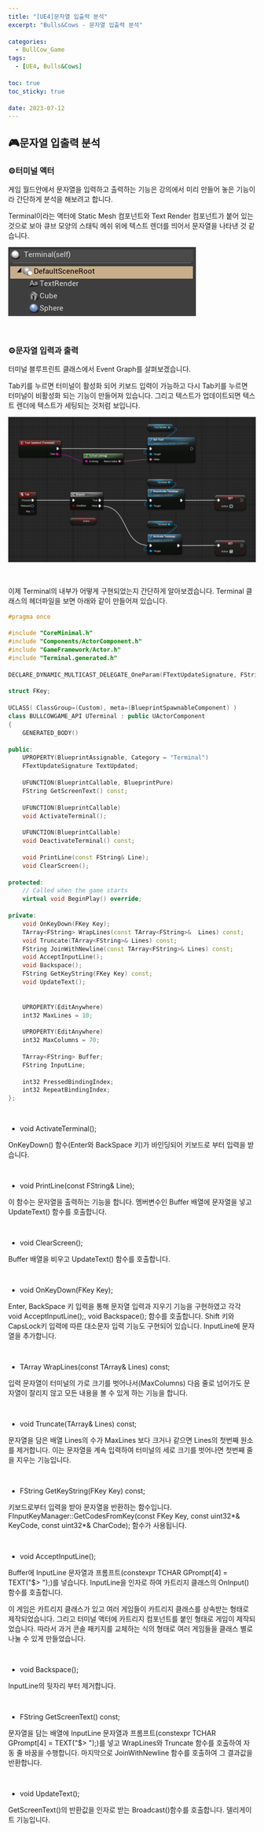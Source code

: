 ```yaml
---
title: "[UE4]문자열 입출력 분석"
excerpt: "Bulls&Cows - 문자열 입출력 분석"

categories:
  - BullCow_Game
tags:
  - [UE4, Bulls&Cows]

toc: true
toc_sticky: true

date: 2023-07-12
---
```


## 🎮문자열 입출력 분석
### ⚙️터미널 액터
게임 월드안에서 문자열을 입력하고 출력하는 기능은 강의에서 미리 만들어 놓은 기능이라 간단하게 분석을 해보려고 합니다.

Terminal이라는 액터에 Static Mesh 컴포넌트와 Text Render 컴포넌트가 붙어 있는 것으로 보아 큐브 모양의 스태틱 메쉬 위에 텍스트 렌더를 띄어서 문자열을 나타낸 것 같습니다.

![TerminalActor](\assets\images\BullCow\Terminal.png)

<br>

### ⚙️문자열 입력과 출력

터미널 블루프린트 클래스에서 Event Graph를 살펴보겠습니다.

Tab키를 누르면 터미널이 활성화 되어 키보드 입력이 가능하고 다시 Tab키를 누르면 터미널이 비활성화 되는 기능이 만들어져 있습니다. 그리고 텍스트가 업데이트되면 텍스트 렌더에 텍스트가 세팅되는 것처럼 보입니다.

![TerminalBlueprint](\assets\images\BullCow\TerminalBlueprint.png)

<br>

이제 Terminal의 내부가 어떻게 구현되었는지 간단하게 알아보겠습니다. Terminal 클래스의 헤더파일을 보면 아래와 같이 만들어져 있습니다.

```cpp
#pragma once

#include "CoreMinimal.h"
#include "Components/ActorComponent.h"
#include "GameFramework/Actor.h"
#include "Terminal.generated.h"

DECLARE_DYNAMIC_MULTICAST_DELEGATE_OneParam(FTextUpdateSignature, FString, Text);

struct FKey;

UCLASS( ClassGroup=(Custom), meta=(BlueprintSpawnableComponent) )
class BULLCOWGAME_API UTerminal : public UActorComponent
{
	GENERATED_BODY()

public:
	UPROPERTY(BlueprintAssignable, Category = "Terminal")
	FTextUpdateSignature TextUpdated;

	UFUNCTION(BlueprintCallable, BlueprintPure)
	FString GetScreenText() const;

	UFUNCTION(BlueprintCallable)
	void ActivateTerminal();

	UFUNCTION(BlueprintCallable)
	void DeactivateTerminal() const;

	void PrintLine(const FString& Line);
	void ClearScreen();

protected:
	// Called when the game starts
	virtual void BeginPlay() override;

private:
	void OnKeyDown(FKey Key);
	TArray<FString> WrapLines(const TArray<FString>&  Lines) const;
	void Truncate(TArray<FString>& Lines) const;
	FString JoinWithNewline(const TArray<FString>& Lines) const;
	void AcceptInputLine();
	void Backspace();
	FString GetKeyString(FKey Key) const;
	void UpdateText();


	UPROPERTY(EditAnywhere)
	int32 MaxLines = 10;

	UPROPERTY(EditAnywhere)
	int32 MaxColumns = 70;

	TArray<FString> Buffer;
	FString InputLine;

	int32 PressedBindingIndex;
	int32 RepeatBindingIndex;
};
```

<br>

* void ActivateTerminal();

OnKeyDown() 함수(Enter와 BackSpace 키)가 바인딩되어 키보드로 부터 입력을 받습니다.

<br>

* void PrintLine(const FString& Line);

이 함수는 문자열을 출력하는 기능을 합니다. 멤버변수인 Buffer 배열에 문자열을 넣고 UpdateText() 함수를 호출합니다.

<br>

* void ClearScreen();

Buffer 배열을 비우고 UpdateText() 함수를 호출합니다.

<br>

* void OnKeyDown(FKey Key);

Enter, BackSpace 키 입력을 통해 문자열 입력과 지우기 기능을 구현하였고 각각 void AcceptInputLine();, void Backspace(); 함수를 호출합니다. Shift 키와 CapsLock키 입력에 따른 대소문자 입력 기능도 구현되어 있습니다. InputLine에 문자열을 추가합니다.

<br>

* TArray<FString> WrapLines(const TArray<FString>&  Lines) const;

입력 문자열이 터미널의 가로 크기를 벗어나서(MaxColumns) 다음 줄로 넘어가도 문자열이 잘리지 않고 모든 내용을 볼 수 있게 하는 기능을 합니다.

<br>

* void Truncate(TArray<FString>& Lines) const;

문자열을 담은 배열 Lines의 수가 MaxLines 보다 크거나 같으면 Lines의 첫번째 원소를 제거합니다. 이는 문자열을 계속 입력하여 터미널의 세로 크기를 벗어나면 첫번째 줄을 지우는 기능입니다.

<br>

* FString GetKeyString(FKey Key) const;

키보드로부터 입력을 받아 문자열을 반환하는 함수입니다. FInputKeyManager::GetCodesFromKey(const FKey Key, const uint32*& KeyCode, const uint32*& CharCode); 함수가 사용됩니다.

<br>

* void AcceptInputLine();

Buffer에 InputLine 문자열과 프롬프트(constexpr TCHAR GPrompt[4] = TEXT("$> ");)를 넣습니다. InputLine을 인자로 하여 카트리지 클래스의 OnInput() 함수를 호출합니다.

이 게임은 카트리지 클래스가 있고 여러 게임들이 카트리지 클래스를 상속받는 형태로 제작되었습니다. 그리고 터미널 액터에 카트리지 컴포넌트를 붙인 형태로 게임이 제작되었습니다. 따라서 과거 콘솔 패키지를 교체하는 식의 형태로 여러 게임들을 클래스 별로 나눌 수 있게 만들었습니다.

<br>

* void Backspace();

InputLine의 뒷자리 부터 제거합니다.

<br>

* FString GetScreenText() const;

문자열을 담는 배열에 InputLine 문자열과 프롬프트(constexpr TCHAR GPrompt[4] = TEXT("$> ");)를 넣고 WrapLines와 Truncate 함수를 호출하여 자동 줄 바꿈을 수행합니다. 마지막으로 JoinWithNewline 함수를 호출하여 그 결과값을 반환합니다.

<br>

* void UpdateText();

GetScreenText()의 반환값을 인자로 받는 Broadcast()함수를 호출합니다. 델리게이트 기능입니다.

<br><br>